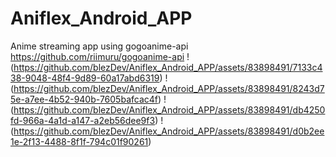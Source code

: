 # Aniflex_Android_APP
Anime streaming app using gogoanime-api             https://github.com/riimuru/gogoanime-api 
!(https://github.com/blezDev/Aniflex_Android_APP/assets/83898491/7133c438-9048-48f4-9d89-60a17abd6319)
!(https://github.com/blezDev/Aniflex_Android_APP/assets/83898491/8243d75e-a7ee-4b52-940b-7605bafcac4f)
!(https://github.com/blezDev/Aniflex_Android_APP/assets/83898491/db4250fd-966a-4a1d-a147-a2eb56dee9f3)
!(https://github.com/blezDev/Aniflex_Android_APP/assets/83898491/d0b2ee1e-2f13-4488-8f1f-794c01f90261)

